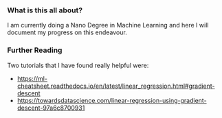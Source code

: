 ### What is this all about?

I am currently doing a Nano Degree in Machine Learning and here I will document
my progress on this endeavour.



### Further Reading

Two tutorials that I have found really helpful were:
- https://ml-cheatsheet.readthedocs.io/en/latest/linear_regression.html#gradient-descent
- https://towardsdatascience.com/linear-regression-using-gradient-descent-97a6c8700931



